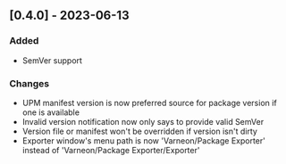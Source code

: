 ## [0.4.0] - 2023-06-13

### Added

* SemVer support

### Changes

* UPM manifest version is now preferred source for package version if one is available
* Invalid version notification now only says to provide valid SemVer
* Version file or manifest won't be overridden if version isn't dirty
* Exporter window's menu path is now 'Varneon/Package Exporter' instead of 'Varneon/Package Exporter/Exporter'
